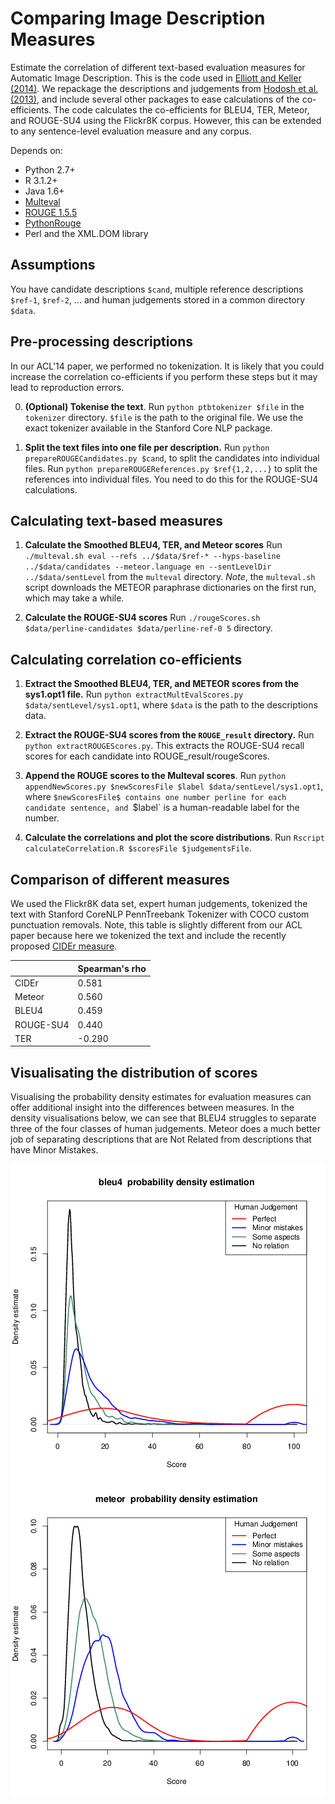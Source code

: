Comparing Image Description Measures
============================

Estimate the correlation of different text-based evaluation measures for
Automatic Image Description. This is the code used in [Elliott and Keller
(2014)](http://aclweb.org/anthology/P/P14/P14-2074.pdf). We repackage the
descriptions and judgements from [Hodosh et al.
(2013)](http://www.jair.org/papers/paper3994.html), and include several other
packages to ease calculations of the co-efficients. The code calculates the
co-efficients for BLEU4, TER, Meteor, and ROUGE-SU4 using the Flickr8K corpus.
However, this can be extended to any sentence-level evaluation measure and any
corpus.

Depends on:

  * Python 2.7+
  * R 3.1.2+
  * Java 1.6+
  * [Multeval](http://www.cs.cmu.edu/~jhclark/downloads/multeval-0.5.1.tgz)
  * [ROUGE 1.5.5](http://www.berouge.com)
  * [PythonRouge](https://github.com/miguelbalmeida/PythonROUGE)
  * Perl and the XML.DOM library

Assumptions
-----------

You have candidate descriptions `$cand`, multiple reference descriptions
`$ref-1`, `$ref-2`, ... and human judgements stored in a common directory
`$data`.

Pre-processing descriptions
---------------------------

In our ACL'14 paper, we performed no tokenization. It is likely that you could
increase the correlation co-efficients if you perform these steps but it may
lead to reproduction errors.

0. **(Optional) Tokenise the text**. Run `python ptbtokenizer $file` in the
   `tokenizer` directory. `$file` is the path to the original file. We use the
   exact tokenizer available in the Stanford Core NLP package.

1. **Split the text files into one file per description.** Run `python
   prepareROUGECandidates.py $cand`, to split the candidates into individual files.
   Run `python prepareROUGEReferences.py $ref{1,2,...}` to split the references
   into individual files.  You need to do this for the ROUGE-SU4 calculations. 

Calculating text-based measures
-------------------------------

1. **Calculate the Smoothed BLEU4, TER, and Meteor scores** Run `./multeval.sh
   eval --refs ../$data/$ref-* --hyps-baseline ../$data/candidates
--meteor.language en --sentLevelDir ../$data/sentLevel` from the `multeval`
directory. *Note*, the `multeval.sh` script downloads the METEOR paraphrase
dictionaries on the first run, which may take a while.

2. **Calculate the ROUGE-SU4 scores** Run `./rougeScores.sh
   $data/perline-candidates $data/perline-ref-0 5` directory.

Calculating correlation co-efficients
-------------------------------------

1. **Extract the Smoothed BLEU4, TER, and METEOR scores from the sys1.opt1
file.** Run `python extractMultEvalScores.py $data/sentLevel/sys1.opt1`, where
`$data` is the path to the descriptions data.

2. **Extract the ROUGE-SU4 scores from the ``ROUGE_result`` directory.** Run `python
extractROUGEScores.py`. This extracts the ROUGE-SU4 recall scores for each candidate
into ROUGE_result/rougeScores.

2. **Append the ROUGE scores to the Multeval scores**. Run `python
appendNewScores.py $newScoresFile $label $data/sentLevel/sys1.opt1`, where
`$newScoresFile$ contains one number perline for each candidate sentence, and
`$label` is a human-readable label for the number.

3. **Calculate the correlations and plot the score distributions**. Run
`Rscript calculateCorrelation.R $scoresFile $judgementsFile`.

Comparison of different measures
-----------------------

We used the Flickr8K data set, expert human judgements, tokenized the text with Stanford
CoreNLP PennTreebank Tokenizer with COCO custom punctuation removals. Note, this table
is slightly different from our ACL paper because here we tokenized the text and include
the recently proposed [CIDEr measure](http://arxiv.org/abs/1411.5726).

|           | Spearman's rho |
| --------- | -------------- |
| CIDEr     | 0.581          |
| Meteor    | 0.560          |
| BLEU4     | 0.459          |
| ROUGE-SU4 | 0.440          |
| TER       | -0.290         |

Visualisating the distribution of scores
----------------------------------------

Visualising the probability density estimates for evaluation measures can offer
additional insight into the differences between measures. In the density 
visualisations below, we can see that BLEU4 struggles to separate three of the 
four classes of human judgements. Meteor does a much better job of separating
descriptions that are Not Related from descriptions that have Minor Mistakes.

![](images/bleu4.png)
![](images/meteor.png)
